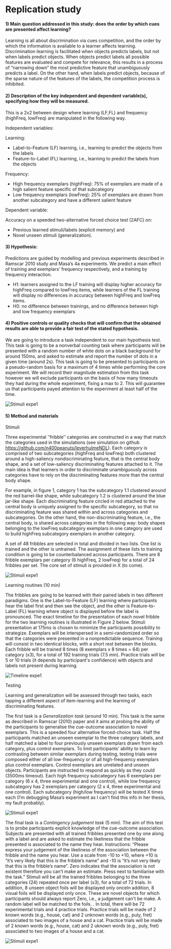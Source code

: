 # Replication study

#### 1)	Main question addressed in this study: does the order by which cues are presented affect learning? ####

Learning is all about discrimination via cues competition, and the order by which the information is available to a learner affects learning. Discrimination learning is facilitated when objects predicts labels, but not when labels predict objects. When objects predict labels all possible features are evaluated and compete for relevance, this results in a process of “narrowing down” the most predictive feature that unambiguously predicts a label. On the other hand, when labels predict objects, because of the sparse nature of the features of the labels, the competition process is inhibited.

#### 2)	Description of the key independent and dependent variable(s), specifying how they will be measured. ####
This is a 2x2 between design where learning (LF,FL) and frequency (highFreq, lowFreq) are manipulated in the following way.

Independent variables: 

Learning:
-	Label-to-Feature (LF) learning, i.e., learning to predict the objects from the labels
-	Feature-to-Label (FL) learning, i.e., learning to predict the labels from the objects

Frequency:
-	High frequency exemplars (highFreq): 75% of exemplars are made of a high salient feature specific of that subcategory
-	Low frequency exemplars (lowFreq): 25% of exemplars are drawn from another subcategory and have a different salient feature

Dependent variable: 

Accuracy on a speeded two-alternative forced choice test (2AFC) on:
-	Previous learned stimuli/labels (explicit memory) and 
-	Novel unseen stimuli (generalization).

#### 3)	Hypothesis: ####
Predictions are guided by modelling and previous experiments described in Ramscar 2010 study and Masa’s 4a experiments. We predict a main effect of training and exemplars’ frequency respectively, and a training by frequency interaction.
-	H1: learners assigned to the LF training will display higher accuracy for highFreq compared to lowFreq items, while learners of the FL training will display no differences in accuracy between highFreq and lowFreq items.
-	H0: no difference between trainings, and no difference between high and low frequency exemplars

#### 4)	Positive controls or quality checks  that will confirm that the obtained results are able to provide a fair test of the stated hypothesis. ####

We are going to introduce a task independent to our main hypothesis test. 
This task is going to be a nonverbal counting task where participants will be presented with a random number of white dots on a black background for around 150ms, and asked to estimate and report the number of dots in a given time (around 2s). 
This task is going to be presented to participants on a pseudo-random basis for a maximum of 4 times while performing the core experiment. 
We will record their magnitude estimation from this task however we will exclude participants on the basis of how many timeouts they had during the whole experiment, fixing a max to 2. 
This will guarantee us that participants payed attention to the experiment at least half of the time.

![Stimuli expe1](script/testing/magnitudeEstimation.png)

#### 5)	Method and materials #### 

Stimuli

Three experimental ‘‘fribble’’ categories are constructed in a way that match the
categories used in the simulations (see simulation on github https://github.com/n400peanuts/leverhulmeNDL). Each category is comprised of two subcategories (highFreq and lowFreq) both clustered around a high-saliency nondiscriminating feature, that is the central body shape, and a set of low-saliency discriminating features attached to it. The main idea is that learners in order to discriminate unambiguously across categories have to rely on the discriminating features more than the central body shape. 

For example, in figure 1, category 1 has the subcategory 1.1 clustered around the red barrel-like shape, while subcategory 1.2 is clustered around the blue jar-like shape. 
Each discriminating feature circled in red attached to the central body is uniquely assigned to the specific subcategory, so that no discriminating feature was shared within and across categories and subcategories. On the other hand, the non-discriminating feature, i.e., the central body, is shared across categories in the following way: body shapes belonging to the lowFreq subcategory exemplars in one category are used to build highFreq subcategory exemplars in another category. 

A set of 48 fribbles are selected in total and divided in two lists. 
One list is trained and the other is untrained. 
The assignment of these lists to training condition is going to be counterbalanced across participants. 
There are 8 fribble exemplars per category (6 highFreq, 2 lowFreq) for a total of 24 fribbles per set.
The core set of stimuli is provided in X (to come).

![Stimuli expe1](stimuli/learning/stimuliReplication.png)

Learning routines (10 min)

The fribbles are going to be learned with their paired labels in two different paradigms. 
One is the Label-to-Feature (LF) learning where participants hear the label first and then see the object, and the other is Feature-to-Label (FL) learning where object is displayed before the label is pronounced. 
The exact timeline for the presentation of each novel fribble for the two learning routines is illustrated in Figure 2 below.
Stimuli presentation at 175ms is chosen to minimize the participants possibility to strategize. 
Exemplars will be interspersed in a semi-randomized order so that the categories were presented in a nonpredictable sequence.
Training will consist in two identical blocks, with a short rest between the blocks.
Each fribble will be trained 8 times (8 exemplars x 8 times = 64) per category (x3), for a total of 192 training trials (7.5 min).
Practice trials will be 5 or 10 trials (it depends by participant's confidence) with objects and labels not present during learning.

![Timeline expe1](script/learningRoutines/timelineLearning.png)


Testing 

Learning and generalization will be assessed through two tasks, each tapping a different aspect of item-learning and the learning of discriminating features.

The first task is a *Generalization task* (around 10 min). 
This task is the same as described in Ramscar (2010) paper and it aims at probing the ability of the participants to generalise the cue-outcome association to novel exemplars. 
This is a speeded four alternative forced-choice task. 
Half the participants matched an unseen exemplar to the three category labels, and half matched a label to four previously unseen exemplars drawn from each category, plus control exemplars. 
To limit participants’ ability to learn by contrasting between similar exemplars during testing, testing trials were composed either of all low-frequency or of all high-frequency exemplars plus control exemplars. 
Control exemplars are unrelated and unseen objects. Participants are instructed to respond as quickly as they could (3500ms timeout). 
Each high frequency subcategory has 6 exemplars per category (6 x 4, three experimental and one control), while low frequency subcategory has 2 exemplars per category (2 x 4, three experimental and one control). 
Each subcategory (high/low frequency) will be tested X times each (I’m debugging Masa’s experiment as I can't find this info in her thesis, my fault probably).

![Stimuli expe1](script/testing/generalization.png)

The final task is a *Contingency judgement task* (5 min). 
The aim of this test is to probe participants explicit knowledge of the cue-outcome association. 
Subjects are presented with all trained fribbles presented one by one along with a label and are asked to estimate the likeliness that the fribble presented is associated to the name they hear. 
Instructions: “Please express your judgement of the likeliness of the association between the fribble and the name you hear. 
Use a scale from -10 to +10, where +10 is “it’s very likely that this is the fribble’s name” and -10 is “it’s not very likely that this is the fribble’s name”. 
Zero indicates that the association is not existent therefore you can’t make an estimate. 
Press next to familiarise with the task.” 
Stimuli will be all the trained fribbles belonging to the three categories (24) repeated once per label (x3), for a total of 72 trials. In addition, 8 unseen object foils will be displayed only onceIn addition, 8 visual foils will be displayed only once. These are novel objects for which participants should always report Zero, i.e., a judgement can't be make.
A random label will be matched to the foils. . In total, there will be 72 experimental trials and 4 practice trials. Practice trials will be made of 2 known words (e.g., house, cat) and 2 unknown words (e.g., puly, fret) associated to two images of a house and a cat. 
Practice trials will be made of 2 known words (e.g., house, cat) and 2 uknown words (e.g., puly, fret) associated to two images of a house and a cat.

![Stimuli expe1](script/testing/contingencyJudgement.png)